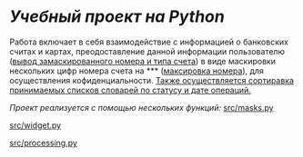 # ***Учебный проект на Python***

Работа включает в себя взаимодействие с информацией о банковских считах и картах,
преодоставление данной информации пользователю ([вывод замаскированного номера и типа счета](src/widget.py))
в виде маскировки нескольких цифр номера счета на *** ([максировка номера](src/widget.py)),
для осуществления кофиденциальности.
[Также осуществляется сортиравка принимаемых списков словарей по статусу и дате операций.](src/processing.py)

*Проект реализуется с помощью нескольких функций:*
[src/masks.py](src/masks.py)

[src/widget.py](src/widget.py)

[src/processing.py](src/processing.py)
